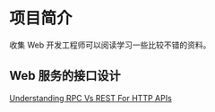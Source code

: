 # 项目简介
收集 Web 开发工程师可以阅读学习一些比较不错的资料。

## Web 服务的接口设计
[Understanding RPC Vs REST For HTTP APIs](https://www.smashingmagazine.com/2016/09/understanding-rest-and-rpc-for-http-apis/)
